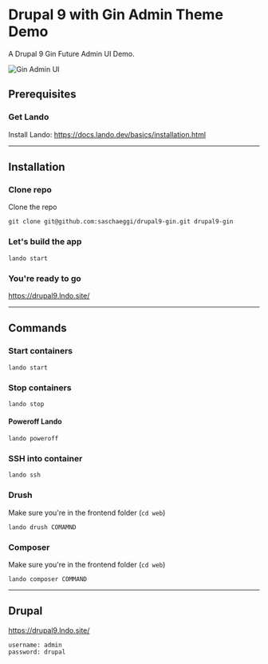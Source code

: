 # Drupal 9 with Gin Admin Theme Demo

A Drupal 9 Gin Future Admin UI Demo.

![Gin Admin UI](https://www.drupal.org/files/project-images/Gin_form_display.png)

## Prerequisites

### Get Lando
Install Lando: https://docs.lando.dev/basics/installation.html

---

## Installation

### Clone repo
Clone the repo
```
git clone git@github.com:saschaeggi/drupal9-gin.git drupal9-gin
```

### Let's build the app
```
lando start
```

### You're ready to go
https://drupal9.lndo.site/

---

## Commands

### Start containers
```
lando start
```

### Stop containers
```
lando stop
```

#### Poweroff Lando
```
lando poweroff
```

### SSH into container
```
lando ssh
```


### Drush
Make sure you're in the frontend folder (`cd web`)

```
lando drush COMAMND
```

### Composer
Make sure you're in the frontend folder (`cd web`)

```
lando composer COMMAND
```

---

## Drupal

https://drupal9.lndo.site/

```
username: admin
password: drupal
```
